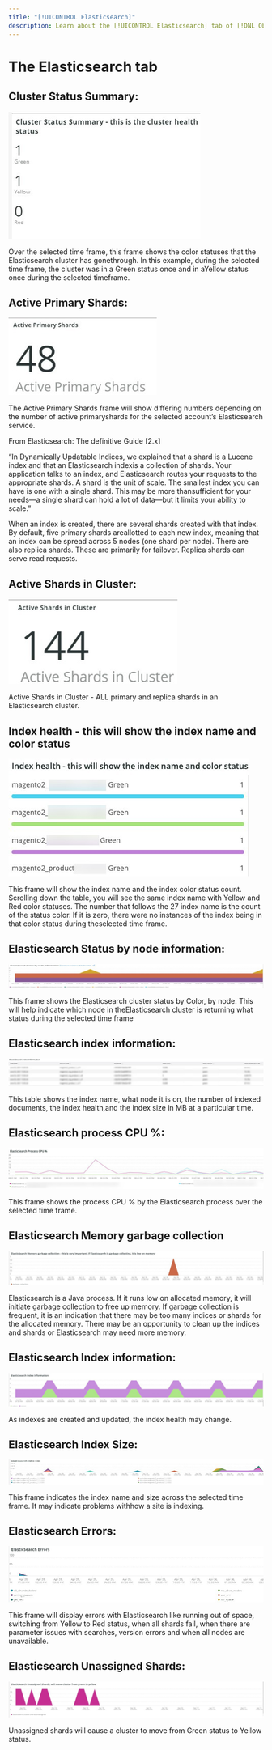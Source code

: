 ```yaml
---
title: "[!UICONTROL Elasticsearch]"
description: Learn about the [!UICONTROL Elasticsearch] tab of [!DNL Observation for Adobe Commerce].
---
```


# The Elasticsearch tab

## Cluster Status Summary:

![Cluster Status Summary](../../assets/tools/cluster-status-summary.jpg)

Over the selected time frame, this frame shows the color statuses that the Elasticsearch cluster has
gonethrough. In this example, during the selected time frame, the cluster was in a Green status once
and in aYellow status once during the selected timeframe.

## Active Primary Shards:

![Active Primary Shards](../../assets/tools/active-primary-shards.jpg)

The Active Primary Shards frame will show differing numbers depending on the number of active
primaryshards for the selected account’s Elasticsearch service.

From Elasticsearch: The definitive Guide [2.x]

“In Dynamically Updatable Indices, we explained that a shard is a Lucene index and that an
Elasticsearch indexis a collection of shards. Your application talks to an index, and Elasticsearch
routes your requests to the appropriate shards.
A shard is the unit of scale. The smallest index you can have is one with a single shard. This may be
more thansufficient for your needs—a single shard can hold a lot of data—but it limits your ability to
scale.”

When an index is created, there are several shards created with that index. By default, five primary
shards areallotted to each new index, meaning that an index can be spread across 5 nodes (one
shard per node).
There are also replica shards. These are primarily for failover. Replica shards can serve read requests.

## Active Shards in Cluster:

![Active Shards in Cluster](../../assets/tools/active-shards-in-cluster.jpg)


Active Shards in Cluster - ALL primary and replica shards in an Elasticsearch cluster.

## Index health - this will show the index name and color status

![Index health](../../assets/tools/index-health.jpg)

This frame will show the index name and the index color status count. Scrolling down the table, you
will see the same index name with Yellow and Red color statuses. The number that follows the
27
index name is the count of the status color. If it is zero, there were no instances of the index being in
that color status during theselected time frame.

## Elasticsearch Status by node information:

![Elasticsearch Status](../../assets/tools/elasticsearch-status-by-node.jpg)

This frame shows the Elasticsearch cluster status by Color, by node. This will help indicate which
node in theElasticsearch cluster is returning what status during the selected time frame

## Elasticsearch index information:

![Elasticsearch index information](../../assets/tools/elasticsearch-index-information.jpg)

This table shows the index name, what node it is on, the number of indexed documents, the index
health,and the index size in MB at a particular time.

## Elasticsearch process CPU %:

![Elasticsearch process CPU](../../assets/tools/elasticsearch-process-cpu.jpg)

This frame shows the process CPU % by the Elasticsearch process over the selected time frame.

## Elasticsearch Memory garbage collection

![Elasticsearch Memory garbage](../../assets/tools/elasticsearch-memory-garbage.jpg)

Elasticsearch is a Java process. If it runs low on allocated memory, it will initiate garbage collection to
free up memory. If garbage collection is frequent, it is an indication that there may be too many
indices or shards for the allocated memory. There may be an opportunity to clean up the indices and
shards or Elasticsearch may need more memory.

## Elasticsearch Index information:

![Elasticsearch Index Information](../../assets/tools/elasticsearch-index-information-2.jpg)

As indexes are created and updated, the index health may change.

## Elasticsearch Index Size:

![Elasticsearch Index size](../../assets/tools/elasticsearch-index-size.jpg)

This frame indicates the index name and size across the selected time frame. It may indicate
problems withhow a site is indexing.

## Elasticsearch Errors:

![Elasticsearch Errors](../../assets/tools/elasticsearch-errors.jpg)

This frame will display errors with Elasticsearch like running out of space, switching from Yellow to
Red status, when all shards fail, when there are parameter issues with searches, version errors and
when all nodes are unavailable.

## Elasticsearch Unassigned Shards:

![Elasticsearch Unassigned Shards](../../assets/tools/elasticsearch-unassigned-shards.jpg)

Unassigned shards will cause a cluster to move from Green status to Yellow status.
